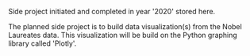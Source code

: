 Side project initiated and completed in year '2020' stored here.

The planned side project is to build data visualization(s) from the Nobel Laureates data.
This visualization will be build on the Python graphing library called 'Plotly'.
